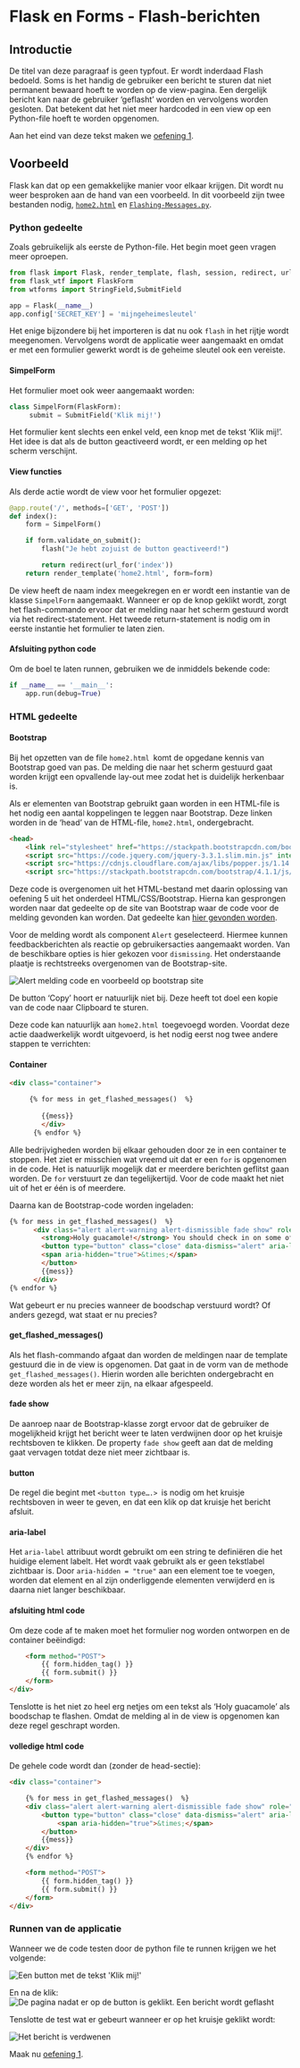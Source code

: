 # Flask en Forms - Flash-berichten

## Introductie
De titel van deze paragraaf is geen typfout. Er wordt inderdaad Flash bedoeld. 
Soms is het handig de gebruiker een bericht te sturen dat niet permanent bewaard hoeft te worden op de view-pagina. Een dergelijk bericht kan naar de gebruiker ‘geflasht’ worden en vervolgens worden gesloten. Dat betekent dat het niet meer hardcoded in een view op een Python-file hoeft te worden opgenomen.

Aan het eind van deze tekst maken we [oefening 1](oefeningen/flask-forms-oefening1.md).

## Voorbeeld
Flask kan dat op een gemakkelijke manier voor elkaar krijgen.
Dit wordt nu weer besproken aan de hand van een voorbeeld. In dit voorbeeld zijn twee bestanden nodig, [`home2.html`](../bestanden/home2.html) en [`Flashing-Messages.py`](../bestanden/Flashing-Messages.py).

### Python gedeelte
Zoals gebruikelijk als eerste de Python-file. Het begin moet geen vragen meer oproepen.

```python hl_lines="1"
from flask import Flask, render_template, flash, session, redirect, url_for
from flask_wtf import FlaskForm
from wtforms import StringField,SubmitField

app = Flask(__name__)
app.config['SECRET_KEY'] = 'mijngeheimesleutel'
```

Het enige bijzondere bij het importeren is dat nu ook `flash` in het rijtje wordt meegenomen.
Vervolgens wordt de applicatie weer aangemaakt en omdat er met een formulier gewerkt wordt is de geheime sleutel ook een vereiste.

#### SimpelForm
Het formulier moet ook weer aangemaakt worden:

```python
class SimpelForm(FlaskForm):
     submit = SubmitField('Klik mij!')
```

Het formulier kent slechts een enkel veld, een knop met de tekst ‘Klik mij!’.
Het idee is dat als de button geactiveerd wordt, er een melding op het scherm verschijnt.

#### View functies
Als derde actie wordt de view voor het formulier opgezet:

```python
@app.route('/', methods=['GET', 'POST'])
def index():
    form = SimpelForm()

    if form.validate_on_submit():
        flash("Je hebt zojuist de button geactiveerd!")

        return redirect(url_for('index'))
    return render_template('home2.html', form=form)  
```

De view heeft de naam index meegekregen en er wordt een instantie van de klasse `SimpelForm` aangemaakt. Wanneer er op de knop geklikt wordt, zorgt het flash-commando ervoor dat er melding naar het scherm gestuurd wordt via het redirect-statement. Het tweede return-statement is nodig om in eerste instantie het formulier te laten zien.

#### Afsluiting python code
Om de boel te laten runnen, gebruiken we de inmiddels bekende code:

```python
if __name__ == '__main__':
    app.run(debug=True)
```


### HTML gedeelte

#### Bootstrap
Bij het opzetten van de file `home2.html `komt de opgedane kennis van Bootstrap goed van pas. De melding die naar het scherm gestuurd gaat worden krijgt een opvallende lay-out mee zodat het is duidelijk herkenbaar is.

Als er elementen van Bootstrap gebruikt gaan worden in een HTML-file is het nodig een aantal koppelingen te leggen naar Bootstrap. Deze linken worden in de ‘head’ van de HTML-file, `home2.html`, ondergebracht.

```html
<head>
    <link rel="stylesheet" href="https://stackpath.bootstrapcdn.com/bootstrap/4.1.1/css/bootstrap.min.css" integrity="sha384-  WskhaSGFgHYWDcbwN70/dfYBj47jz9qbsMId/iRN3ewGhXQFZCSftd1LZCfmhktB" crossorigin="anonymous">
    <script src="https://code.jquery.com/jquery-3.3.1.slim.min.js" integrity="sha384-q8i/X+965DzO0rT7abK41JStQIAqVgRVzpbzo5smXKp4YfRvH+8abtTE1Pi6jizo" crossorigin="anonymous"></script>
    <script src="https://cdnjs.cloudflare.com/ajax/libs/popper.js/1.14.3/umd/popper.min.js" integrity="sha384-ZMP7rVo3mIykV+2+9J3UJ46jBk0WLaUAdn689aCwoqbBJiSnjAK/l8WvCWPIPm49" crossorigin="anonymous"></script>
    <script src="https://stackpath.bootstrapcdn.com/bootstrap/4.1.1/js/bootstrap.min.js" integrity="sha384-smHYKdLADwkXOn1EmN1qk/HfnUcbVRZyYmZ4qpPea6sjB/pTJ0euyQp0Mk8ck+5T" crossorigin="anonymous"></script>
```

Deze code is overgenomen uit het HTML-bestand met daarin oplossing van oefening 5 uit het onderdeel HTML/CSS/Bootstrap. Hierna kan gesprongen worden naar dat gedeelte op de site van Bootstrap waar de code voor de melding gevonden kan worden. Dat gedeelte kan [hier gevonden worden](https://getbootstrap.com/docs/4.0/components/alerts/).

Voor de melding wordt als component `Alert` geselecteerd. Hiermee kunnen feedbackberichten als reactie op gebruikersacties aangemaakt worden. Van de beschikbare opties is hier gekozen voor `dismissing`.
Het onderstaande plaatje is rechtstreeks overgenomen van de Bootstrap-site.

![Alert melding code en voorbeeld op bootstrap site](imgs/alert-melding-bootstrap.png)

De button ‘Copy’ hoort er natuurlijk niet bij. Deze heeft tot doel een kopie van de code naar Clipboard te sturen. 

Deze code kan natuurlijk aan `home2.html `toegevoegd worden. Voordat deze actie daadwerkelijk wordt uitgevoerd, is het nodig eerst nog twee andere stappen te verrichten:

#### Container

```html
<div class="container">

     {% for mess in get_flashed_messages()  %}
      
        {{mess}}
        </div>
      {% endfor %}
```

Alle bedrijvigheden worden bij elkaar gehouden door ze in een container te stoppen. Het ziet er misschien wat vreemd uit dat er een `for` is opgenomen in de code. Het is natuurlijk mogelijk dat er meerdere berichten geflitst gaan worden. De `for` verstuurt ze dan tegelijkertijd. Voor de code maakt het niet uit of het er één is of meerdere.

Daarna kan de Bootstrap-code worden ingeladen:

```html
{% for mess in get_flashed_messages()  %}
      <div class="alert alert-warning alert-dismissible fade show" role="alert">
        <strong>Holy guacamole!</strong> You should check in on some of those fields below.
        <button type="button" class="close" data-dismiss="alert" aria-label="Close">
        <span aria-hidden="true">&times;</span>
        </button>
        {{mess}}
      </div>
{% endfor %}
```
Wat gebeurt er nu precies wanneer de boodschap verstuurd wordt? Of anders gezegd, wat staat er nu precies?

#### get_flashed_messages()
Als het flash-commando afgaat dan worden de meldingen naar de template gestuurd die in de view is opgenomen. Dat gaat in de vorm van de methode `get_flashed_messages()`. Hierin worden alle berichten ondergebracht en deze worden als het er meer zijn, na elkaar afgespeeld.

#### fade show
De aanroep naar de Bootstrap-klasse zorgt ervoor dat de gebruiker de mogelijkheid krijgt het bericht weer te laten verdwijnen door op het kruisje rechtsboven te klikken. De property `fade show` geeft aan dat de melding gaat vervagen totdat deze niet meer zichtbaar is.

#### button
De regel die begint met `<button type….> `is nodig om het kruisje rechtsboven in weer te geven, en dat een klik op dat kruisje het bericht afsluit. 

#### aria-label
Het `aria-label` attribuut wordt gebruikt om een string te definiëren die het huidige element labelt. Het wordt vaak gebruikt als er geen tekstlabel zichtbaar is. Door `aria-hidden = "true"` aan een element toe te voegen, worden dat element en al zijn onderliggende elementen verwijderd en is daarna niet langer beschikbaar.

#### afsluiting html code
Om deze code af te maken moet het formulier nog worden ontworpen en de container beëindigd:

```html
    <form method="POST">
        {{ form.hidden_tag() }}
        {{ form.submit() }}
    </form>
</div>
```

Tenslotte is het niet zo heel erg netjes om een tekst als ‘Holy guacamole’ als boodschap te flashen. Omdat de melding al in de view is opgenomen kan deze regel geschrapt worden.

#### volledige html code
De gehele code wordt dan (zonder de head-sectie):

```html
<div class="container">

    {% for mess in get_flashed_messages()  %}
    <div class="alert alert-warning alert-dismissible fade show" role="alert">
        <button type="button" class="close" data-dismiss="alert" aria-label="Close">
            <span aria-hidden="true">&times;</span>
        </button>
        {{mess}}
    </div>
    {% endfor %}

    <form method="POST">
        {{ form.hidden_tag() }}
        {{ form.submit() }}
    </form>
</div>
```


### Runnen van de applicatie

Wanneer we de code testen door de python file te runnen krijgen we het volgende:

![Een button met de tekst 'Klik mij!'](imgs/Button-met-klik-mij-tekst.png)


En na de klik:
![De pagina nadat er op de button is geklikt. Een bericht wordt geflasht](imgs/button-met-melding.png)

Tenslotte de test wat er gebeurt wanneer er op het kruisje geklikt wordt:

![Het bericht is verdwenen](imgs/Button-met-klik-mij-tekst.png)

Maak nu [oefening 1](oefeningen/flask-forms-oefening1.md).